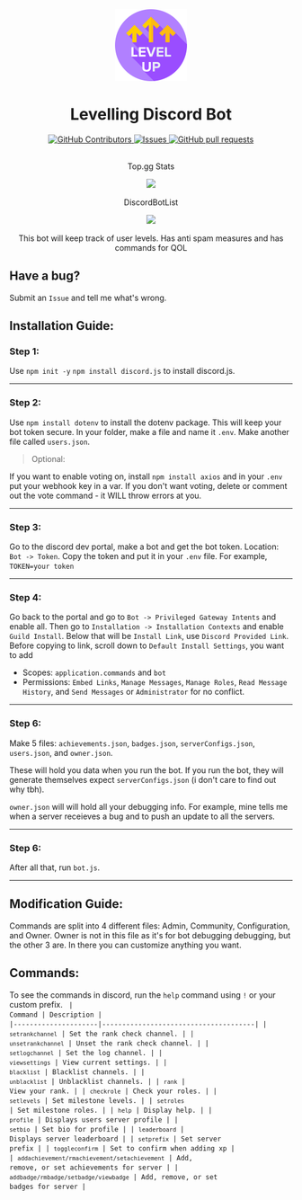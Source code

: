 <div align="center">
    <img src="./image.png" height="128" >
</div>
<h1 align="center">Levelling Discord Bot</h1>
<p align="center">
    <a href="https://github.com/JayNightmare/Level-Discord-Bot/graphs/contributors">
      <img alt="GitHub Contributors" src="https://img.shields.io/github/contributors/JayNightmare/Level-Discord-Bot?color=2db94d" />
    </a>
    <a href="https://github.com/JayNightmare/Level-Discord-Bot/issues">
      <img alt="Issues" src="https://img.shields.io/github/issues/JayNightmare/Level-Discord-Bot?color=0088ff" />
    </a>
    <a href="https://github.com/JayNightmare/Level-Discord-Bot/pulls">
      <img alt="GitHub pull requests" src="https://img.shields.io/github/issues-pr/JayNightmare/Level-Discord-Bot?color=0088ff" />
    </a>
    <br />
    <br />
    <div align="center">
        <p>Top.gg Stats</p>
        <a href="https://top.gg/bot/1278098225353719869">
          <img src="https://top.gg/api/widget/upvotes/1278098225353719869.svg">
        </a>
        <p>DiscordBotList</p>
        <a href="https://discordbotlist.com/bots/level-bot">
            <img src="https://discordbotlist.com/api/v1/bots/1278098225353719869/widget">
        </a>
    </div>
</p>
<p align="center">This bot will keep track of user levels. Has anti spam measures and has commands for QOL</p>

## Have a bug?
Submit an `Issue` and tell me what's wrong.

## Installation Guide:
### Step 1:
Use `npm init -y` `npm install discord.js` to install discord.js.

---

### Step 2:
Use `npm install dotenv` to install the dotenv package. This will keep your bot token secure. In your folder, make a file and name it `.env`. Make another file called `users.json`.

> Optional:

If you want to enable voting on, install `npm install axios` and in your `.env` put your webhook key in a var. If you don't want voting, delete or comment out the vote command - it WILL throw errors at you.

---

### Step 3:
Go to the discord dev portal, make a bot and get the bot token. Location: `Bot -> Token`. Copy the token and put it in your `.env` file. For example, `TOKEN=your token`

---

### Step 4:
Go back to the portal and go to `Bot -> Privileged Gateway Intents` and enable all. Then go to `Installation -> Installation Contexts` and enable `Guild Install`. Below that will be `Install Link`, use `Discord Provided Link`. Before copying to link, scroll down to `Default Install Settings`, you want to add
- Scopes: `application.commands` and `bot`
- Permissions: `Embed Links`, `Manage Messages`, `Manage Roles`, `Read Message History`, and `Send Messages` or `Administrator` for no conflict.

---

### Step 6:
Make 5 files: `achievements.json`, `badges.json`, `serverConfigs.json`, `users.json`, and `owner.json`.

These will hold you data when you run the bot. If you run the bot, they will generate themselves expect `serverConfigs.json` (i don't care to find out why tbh).

`owner.json` will will hold all your debugging info. For example, mine tells me when a server receieves a bug and to push an update to all the servers.

---

### Step 6:
After all that, run `bot.js`.

---

## Modification Guide:
Commands are split into 4 different files: Admin, Community, Configuration, and Owner. Owner is not in this file as it's for bot debugging debugging, but the other 3 are. In there you can customize anything you want. 

## Commands:
To see the commands in discord, run the `help` command using `!` or your custom prefix.
<code align=center>
| Command             | Description                          |
|---------------------|--------------------------------------|
| `setrankchannel`    | Set the rank check channel.          |
| `unsetrankchannel`  | Unset the rank check channel.        |
| `setlogchannel`     | Set the log channel.                 |
| `viewsettings`      | View current settings.               |
| `blacklist`         | Blacklist channels.                  |
| `unblacklist`       | Unblacklist channels.                |
| `rank`              | View your rank.                      |
| `checkrole`         | Check your roles.                    |
| `setlevels`         | Set milestone levels.                |
| `setroles`          | Set milestone roles.                 |
| `help`              | Display help.                        |
| `profile`           | Displays users server profile        |
| `setbio`            | Set bio for profile                  |
| `leaderboard`       | Displays server leaderboard          |
| `setprefix`         | Set server prefix                    |
| `toggleconfirm`     | Set to confirm when adding xp        |
| `addachievement/rmachievement/setachievement`  | Add, remove, or set achievements for server          |
| `addbadge/rmbadge/setbadge/viewbadge`          | Add, remove, or set badges for server              |

</code>
